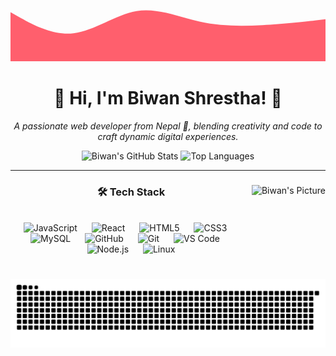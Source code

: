 <div align="center" style="position: relative; overflow: hidden; width: 100%; height: auto;">
  <svg width="100%" height="200" viewBox="0 0 1440 320" xmlns="http://www.w3.org/2000/svg">
    <path fill="#ff5f6d" fill-opacity="1" d="M0,96L48,122.7C96,149,192,203,288,192C384,181,480,107,576,90.7C672,75,768,117,864,138.7C960,160,1056,160,1152,154.7C1248,149,1344,139,1392,133.3L1440,128L1440,320L1392,320C1344,320,1248,320,1152,320C1056,320,960,320,864,320C768,320,672,320,576,320C480,320,384,320,288,320C192,320,96,320,48,320L0,320Z"></path>
  </svg>
</div>

<h1 align="center">🌟 Hi, I'm Biwan Shrestha! 🌟</h1>

<p align="center">
  <em>A passionate web developer from Nepal 🚀, blending creativity and code to craft dynamic digital experiences.</em>
</p>

<div align="center">
  <img src="https://github-readme-stats.vercel.app/api?username=biwanshrestha14&hide_title=false&hide_rank=false&show_icons=true&include_all_commits=true&count_private=true&disable_animations=false&theme=dracula&locale=en&hide_border=false" height="150" alt="Biwan's GitHub Stats" />
  <img src="https://github-readme-stats.vercel.app/api/top-langs?username=biwanshrestha14&locale=en&hide_title=false&layout=compact&card_width=320&langs_count=5&theme=dracula&hide_border=false" height="150" alt="Top Languages" />
</div>

---

<div align="center">
  <img align="right" height="150" src="https://scontent.fktm21-1.fna.fbcdn.net/v/t39.30808-6/322711945_848573013062552_3872253244800579680_n.jpg?_nc_cat=104&ccb=1-7&_nc_sid=a5f93a&_nc_eui2=AeGZz2D8PvUI1NVZEeiHWcqCfz_a63X3MkN_P9rrdfcyQzIMRxRxxmGyUMgerMyDHkWx4kRSN9e_XFKwUEYnfHTT&_nc_ohc=N4hg_kg1t0UQ7kNvgGefc5M&_nc_zt=23&_nc_ht=scontent.fktm21-1.fna&_nc_gid=AONhqg71b5RxCb5I0Srw1iS&oh=00_AYDImBU9nJb6zF69QdDAUT0CdjLGeP42w-QjJZ9BNENvfg&oe=676DD197" alt="Biwan's Picture" />

  ### 🛠️ Tech Stack
  <br/>
  <img src="https://cdn.jsdelivr.net/gh/devicons/devicon/icons/javascript/javascript-original.svg" height="40" alt="JavaScript" />
  <img width="15" />
  <img src="https://cdn.jsdelivr.net/gh/devicons/devicon/icons/react/react-original.svg" height="40" alt="React" />
  <img width="15" />
  <img src="https://cdn.jsdelivr.net/gh/devicons/devicon/icons/html5/html5-original.svg" height="40" alt="HTML5" />
  <img width="15" />
  <img src="https://cdn.jsdelivr.net/gh/devicons/devicon/icons/css3/css3-original.svg" height="40" alt="CSS3" />
  <img width="15" />
  <img src="https://cdn.jsdelivr.net/gh/devicons/devicon/icons/mysql/mysql-original.svg" height="40" alt="MySQL" />
  <img width="15" />
  <img src="https://cdn.jsdelivr.net/gh/devicons/devicon/icons/github/github-original.svg" height="40" alt="GitHub" />
  <img width="15" />
  <img src="https://cdn.jsdelivr.net/gh/devicons/devicon/icons/git/git-original.svg" height="40" alt="Git" />
  <img width="15" />
  <img src="https://cdn.jsdelivr.net/gh/devicons/devicon/icons/vscode/vscode-original.svg" height="40" alt="VS Code" />
  <img width="15" />
  <img src="https://cdn.jsdelivr.net/gh/devicons/devicon/icons/nodejs/nodejs-original.svg" height="40" alt="Node.js" />
  <img width="15" />
  <img src="https://cdn.jsdelivr.net/gh/devicons/devicon/icons/linux/linux-original.svg" height="40" alt="Linux" />
</div>


<picture>
  <source media="(prefers-color-scheme: dark)" srcset="https://raw.githubusercontent.com/biwanshrestha14/biwanshrestha14/output/github-snake-dark.svg" />
  <source media="(prefers-color-scheme: light)" srcset="https://raw.githubusercontent.com/biwanshrestha14/biwanshrestha14/output/github-snake.svg" />
  <img alt="github-snake" src="https://raw.githubusercontent.com/biwanshrestha14/biwanshrestha14/output/github-snake.svg" />
</picture>
